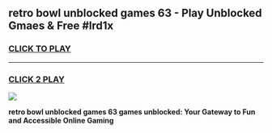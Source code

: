 
## retro bowl unblocked games 63 - Play Unblocked Gmaes & Free #lrd1x
<h3>
<a href="https://premium.freeplayer.one?title=retro_bowl_unblocked_games_63&ref=03M">CLICK TO PLAY</a></h3>
<hr>

<h3>
<a href="https://premium.freeplayer.one?title=retro_bowl_unblocked_games_63&ref=03M">CLICK 2 PLAY</a>
  
</h3>

<a href="https://premium.freeplayer.one?title=retro_bowl_unblocked_games_63&ref=03M"><img src="https://clearcache.store/games.png"></a>


**retro bowl unblocked games 63 games unblocked: Your Gateway to Fun and Accessible Online Gaming**
